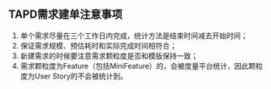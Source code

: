 ## TAPD需求建单注意事项
1. 单个需求尽量在三个工作日内完成，统计方法是结束时间减去开始时间；
2. 保证需求规模、预估耗时和实际完成时间相符合；
3. 新建需求的时候要注意需求颗粒度是否和模版保持一致；
4. 需求颗粒度为Feature（包括MiniFeature）的，会被度量平台统计，因此颗粒度为User Story的不会被统计到。 